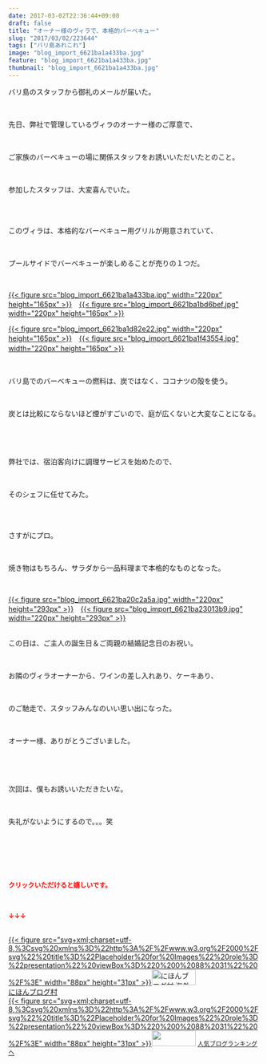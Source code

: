 ```yaml
---
date: 2017-03-02T22:36:44+09:00
draft: false
title: "オーナー様のヴィラで、本格的バーベキュー"
slug: "2017/03/02/223644"
tags: ["バリ島あれこれ"]
image: "blog_import_6621ba1a433ba.jpg"
feature: "blog_import_6621ba1a433ba.jpg"
thumbnail: "blog_import_6621ba1a433ba.jpg"
---
```

<p>バリ島のスタッフから御礼のメールが届いた。</p><p> </p><p>先日、弊社で管理しているヴィラのオーナー様のご厚意で、</p><p> </p><p>ご家族のバーベキューの場に関係スタッフをお誘いいただいたとのこと。</p><p> </p><p>参加したスタッフは、大変喜んでいた。</p><p> </p><p><br/>このヴィラは、本格的なバーベキュー用グリルが用意されていて、</p><p> </p><p>プールサイドでバーベキューが楽しめることが売りの１つだ。</p><p> </p><p><a href="blog_import_6621ba1a433ba.jpg">{{< figure src="blog_import_6621ba1a433ba.jpg" width="220px" height="165px" >}}</a>　<a href="blog_import_6621ba1bd6bef.jpg">{{< figure src="blog_import_6621ba1bd6bef.jpg" width="220px" height="165px" >}}</a></p><p><a href="blog_import_6621ba1d82e22.jpg">{{< figure src="blog_import_6621ba1d82e22.jpg" width="220px" height="165px" >}}</a>　<a href="blog_import_6621ba1f43554.jpg">{{< figure src="blog_import_6621ba1f43554.jpg" width="220px" height="165px" >}}</a>　</p><p> </p><p>バリ島でのバーベキューの燃料は、炭ではなく、ココナツの殻を使う。</p><p> </p><p>炭とは比較にならないほど煙がすごいので、庭が広くないと大変なことになる。</p><p> </p><p> </p><p>弊社では、宿泊客向けに調理サービスを始めたので、</p><p> </p><p>そのシェフに任せてみた。</p><p> </p><p><br/>さすがにプロ。</p><p> </p><p>焼き物はもちろん、サラダから一品料理まで本格的なものとなった。</p><p> </p><p><a href="blog_import_6621ba20c2a5a.jpg">{{< figure src="blog_import_6621ba20c2a5a.jpg" width="220px" height="293px" >}}</a>　<a href="blog_import_6621ba23013b9.jpg">{{< figure src="blog_import_6621ba23013b9.jpg" width="220px" height="293px" >}}</a></p><p><br/>この日は、ご主人の誕生日＆ご両親の結婚記念日のお祝い。</p><p> </p><p>お隣のヴィラオーナーから、ワインの差し入れあり、ケーキあり、</p><p> </p><p>のご馳走で、スタッフみんなのいい思い出になった。</p><p> </p><p>オーナー様、ありがとうございました。</p><p> </p><p> </p><p>次回は、僕もお誘いいただきたいな。</p><p> </p><p>失礼がないようにするので。。。笑</p><p> </p><p> </p><p> </p><p><font color="#ff0000" size="2"><strong>クリックいただけると嬉しいです。</strong></font></p><p></p><p> </p><p><font color="#ff0000" size="2"><strong>↓↓↓</strong></font></p><p><br/><a href="ranking.html?p_cid=01260127" target="_blank">{{< figure src="svg+xml;charset=utf-8,%3Csvg%20xmlns%3D%22http%3A%2F%2Fwww.w3.org%2F2000%2Fsvg%22%20title%3D%22Placeholder%20for%20Images%22%20role%3D%22presentation%22%20viewBox%3D%220%200%2088%2031%22%20%2F%3E" width="88px" height="31px" >}}<noscript><img alt="にほんブログ村 海外生活ブログ バリ島情報へ" border="0" height="31" src="https://img-proxy.blog-video.jp/images?url=http%3A%2F%2Foverseas.blogmura.com%2Fbali%2Fimg%2Fbali88_31.gif" width="88"></noscript></a><br/><a href="ranking.html?p_cid=01260127" target="_blank">にほんブログ村</a><br/><a href="link.php?1804582" title="人気ブログランキングへ">{{< figure src="svg+xml;charset=utf-8,%3Csvg%20xmlns%3D%22http%3A%2F%2Fwww.w3.org%2F2000%2Fsvg%22%20title%3D%22Placeholder%20for%20Images%22%20role%3D%22presentation%22%20viewBox%3D%220%200%2088%2031%22%20%2F%3E" width="88px" height="31px" >}}<noscript><img border="0" height="31" src="https://blog.with2.net/img/banner/banner_22.gif" width="88"></noscript></a> <a href="link.php?1804582" style="font-size: 12px;">人気ブログランキングへ</a></p>

